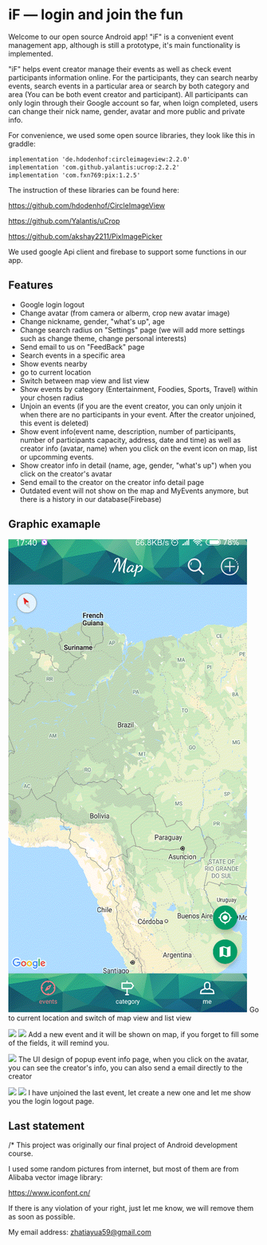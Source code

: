 # iF — login and join the fun

Welcome to our open source Android app! "iF" is a convenient event management app, although is still a prototype, it's main functionality is implemented. 

"iF" helps event creator manage their events as well as check event participants information online. For the participants, they can search nearby events, search events in a particular area or search by both category and area (You can be both event creator and participant). All participants can only login through their Google account so far, when loign completed, users can change their nick name, gender, avatar and more public and private info.

For convenience, we used some open source libraries, they look like this in graddle:
```
implementation 'de.hdodenhof:circleimageview:2.2.0'
implementation 'com.github.yalantis:ucrop:2.2.2'
implementation 'com.fxn769:pix:1.2.5'
```
The instruction of these libraries can be found here:

https://github.com/hdodenhof/CircleImageView

https://github.com/Yalantis/uCrop

https://github.com/akshay2211/PixImagePicker

We used google Api client and firebase to support some functions in our app.

## Features
- Google login logout
- Change avatar (from camera or alberm, crop new avatar image)
- Change nickname, gender, "what's up", age
- Change search radius on "Settings" page (we will add more settings such as change theme, change personal interests)
- Send email to us on "FeedBack" page
- Search events in a specific area
- Show events nearby
- go to current location
- Switch between map view and list view
- Show events by category (Entertainment, Foodies, Sports, Travel) within your chosen radius
- Unjoin an events (if you are the event creator, you can only unjoin it when there are no participants in your event. After the creator unjoined, this event is deleted)
- Show event info(event name, description, number of participants, number of participants capacity, address, date and time) as well as creator info (avatar, name) when you click on the event icon on map, list or upcomming events.
- Show creator info in detail (name, age, gender, "what's up") when you click on the creator's avatar
- Send email to the creator on the creator info detail page
- Outdated event will not show on the map and MyEvents anymore, but there is a history in our database(Firebase)

## Graphic examaple

![](20190104_174023.gif)
Go to current location and switch of map view and list view

![](20190104_174143.gif) 
![](20190104_174325.gif)
Add a new event and it will be shown on map, if you forget to fill some of the fields, it will remind you.

![](20190104_174500.gif)
The UI design of popup event info page, when you click on the avatar, you can see the creator's info, you can also send a email directly to the creator

![](20190104_184136.gif)
![](20190104_184257.gif)
I have unjoined the last event, let create a new one and let me show you the login logout page.

## Last statement

/* This project was originally our final project of Android development course.

   I used some random pictures from internet, but most of them are from Alibaba vector image library:

   https://www.iconfont.cn/
   
   If there is any violation of your right, just let me know, we will remove them as soon as possible.
   
   My email address: zhatiayua59@gmail.com

